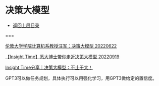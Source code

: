 # 决策大模型

* [返回上层目录](../advanced-theme.md)



===

[伦敦大学学院计算机系教授汪军：决策大模型 20220622](https://baijiahao.baidu.com/s?id=1736331762370956512)

[【Insight Time】悉大博士带你走近决策大模型 20220919](https://www.zhihu.com/zvideo/1555147100333219840)

[Insight Time分享｜决策大模型：不止于大！](https://mp.weixin.qq.com/s/tpCug7gE7BeZXkyuQEPbag)

GPT3可以做任务规划，具体执行可以用强化学习，用GPT3做给定的置信度。

